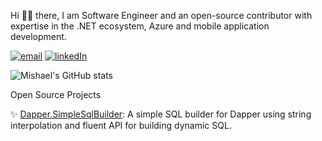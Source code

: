 Hi 👋🏾 there, I am Software Engineer and an open-source contributor with expertise in the .NET ecosystem, Azure and mobile application development.

[![email](https://img.shields.io/badge/email-blue?logo=mail.ru&style=for-the-badge)](mailto:mishael.ogo@outlook.com) [![linkedIn](https://img.shields.io/badge/linkedIn-blue?logo=linkedIn&style=for-the-badge)](https://www.linkedin.com/in/mishael-ogochukwu-b9057950)

<!--[![Mishael's GitHub stats](https://github-readme-stats.vercel.app/api?username=mishael-o&show_icons=true&theme=tokyonight)](https://github.com/anuraghazra/github-readme-stats)-->

![Mishael's GitHub stats](https://github-readme-stats.vercel.app/api?username=mishael-o&show_icons=true&theme=tokyonight&hide_rank=true)

Open Source Projects

✨ [Dapper.SimpleSqlBuilder](https://github.com/mishael-o/Dapper.SimpleSqlBuilder): A simple SQL builder for Dapper using string interpolation and fluent API for building dynamic SQL.

<!---
mishael-o/mishael-o is a ✨ special ✨ repository because its `README.md` (this file) appears on your GitHub profile.
You can click the Preview link to take a look at your changes.
--->
